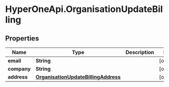 # HyperOneApi.OrganisationUpdateBilling

## Properties

Name | Type | Description | Notes
------------ | ------------- | ------------- | -------------
**email** | **String** |  | [optional] 
**company** | **String** |  | [optional] 
**address** | [**OrganisationUpdateBillingAddress**](OrganisationUpdateBillingAddress.md) |  | [optional] 


